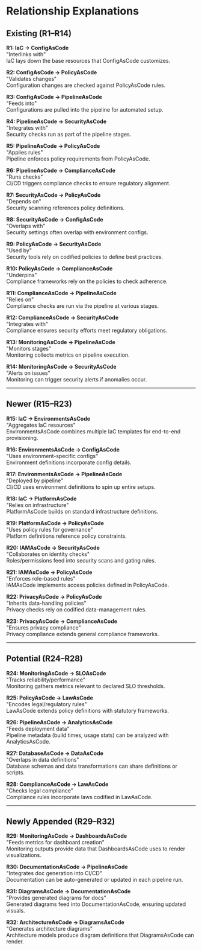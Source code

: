 # Relationship Explanations

## Existing (R1–R14)

**R1: IaC → ConfigAsCode**  
"Interlinks with"  
IaC lays down the base resources that ConfigAsCode customizes.

**R2: ConfigAsCode → PolicyAsCode**  
"Validates changes"  
Configuration changes are checked against PolicyAsCode rules.

**R3: ConfigAsCode → PipelineAsCode**  
"Feeds into"  
Configurations are pulled into the pipeline for automated setup.

**R4: PipelineAsCode → SecurityAsCode**  
"Integrates with"  
Security checks run as part of the pipeline stages.

**R5: PipelineAsCode → PolicyAsCode**  
"Applies rules"  
Pipeline enforces policy requirements from PolicyAsCode.

**R6: PipelineAsCode → ComplianceAsCode**  
"Runs checks"  
CI/CD triggers compliance checks to ensure regulatory alignment.

**R7: SecurityAsCode → PolicyAsCode**  
"Depends on"  
Security scanning references policy definitions.

**R8: SecurityAsCode → ConfigAsCode**  
"Overlaps with"  
Security settings often overlap with environment configs.

**R9: PolicyAsCode → SecurityAsCode**  
"Used by"  
Security tools rely on codified policies to define best practices.

**R10: PolicyAsCode → ComplianceAsCode**  
"Underpins"  
Compliance frameworks rely on the policies to check adherence.

**R11: ComplianceAsCode → PipelineAsCode**  
"Relies on"  
Compliance checks are run via the pipeline at various stages.

**R12: ComplianceAsCode → SecurityAsCode**  
"Integrates with"  
Compliance ensures security efforts meet regulatory obligations.

**R13: MonitoringAsCode → PipelineAsCode**  
"Monitors stages"  
Monitoring collects metrics on pipeline execution.

**R14: MonitoringAsCode → SecurityAsCode**  
"Alerts on issues"  
Monitoring can trigger security alerts if anomalies occur.

---

## Newer (R15–R23)

**R15: IaC → EnvironmentsAsCode**  
"Aggregates IaC resources"  
EnvironmentsAsCode combines multiple IaC templates for end-to-end provisioning.

**R16: EnvironmentsAsCode → ConfigAsCode**  
"Uses environment-specific configs"  
Environment definitions incorporate config details.

**R17: EnvironmentsAsCode → PipelineAsCode**  
"Deployed by pipeline"  
CI/CD uses environment definitions to spin up entire setups.

**R18: IaC → PlatformAsCode**  
"Relies on infrastructure"  
PlatformAsCode builds on standard infrastructure definitions.

**R19: PlatformAsCode → PolicyAsCode**  
"Uses policy rules for governance"  
Platform definitions reference policy constraints.

**R20: IAMAsCode → SecurityAsCode**  
"Collaborates on identity checks"  
Roles/permissions feed into security scans and gating rules.

**R21: IAMAsCode → PolicyAsCode**  
"Enforces role-based rules"  
IAMAsCode implements access policies defined in PolicyAsCode.

**R22: PrivacyAsCode → PolicyAsCode**  
"Inherits data-handling policies"  
Privacy checks rely on codified data-management rules.

**R23: PrivacyAsCode → ComplianceAsCode**  
"Ensures privacy compliance"  
Privacy compliance extends general compliance frameworks.

---

## Potential (R24–R28)

**R24: MonitoringAsCode → SLOAsCode**  
"Tracks reliability/performance"  
Monitoring gathers metrics relevant to declared SLO thresholds.

**R25: PolicyAsCode → LawAsCode**  
"Encodes legal/regulatory rules"  
LawAsCode extends policy definitions with statutory frameworks.

**R26: PipelineAsCode → AnalyticsAsCode**  
"Feeds deployment data"  
Pipeline metadata (build times, usage stats) can be analyzed with AnalyticsAsCode.

**R27: DatabaseAsCode → DataAsCode**  
"Overlaps in data definitions"  
Database schemas and data transformations can share definitions or scripts.

**R28: ComplianceAsCode → LawAsCode**  
"Checks legal compliance"  
Compliance rules incorporate laws codified in LawAsCode.

---

## Newly Appended (R29–R32)

**R29: MonitoringAsCode → DashboardsAsCode**  
"Feeds metrics for dashboard creation"  
Monitoring outputs provide data that DashboardsAsCode uses to render visualizations.

**R30: DocumentationAsCode → PipelineAsCode**  
"Integrates doc generation into CI/CD"  
Documentation can be auto-generated or updated in each pipeline run.

**R31: DiagramsAsCode → DocumentationAsCode**  
"Provides generated diagrams for docs"  
Generated diagrams feed into DocumentationAsCode, ensuring updated visuals.

**R32: ArchitectureAsCode → DiagramsAsCode**  
"Generates architecture diagrams"  
Architecture models produce diagram definitions that DiagramsAsCode can render.
